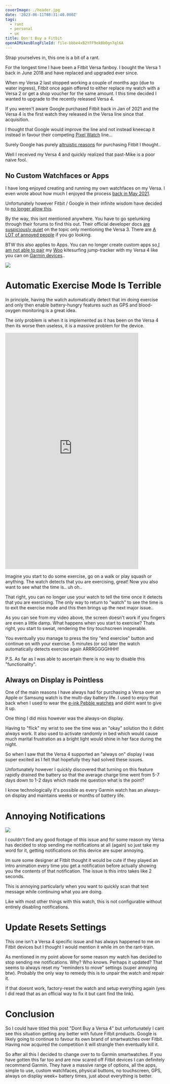 ```yaml
---
coverImage: ./header.jpg
date: '2023-06-11T08:31:40.000Z'
tags:
  - rant
  - personal
  - ux
title: Don't Buy a Fitbit
openAIMikesBlogFileId: file-bbbe4xB2YFF9okBbOgn7ql6A
---
```


Strap yourselves in, this one is a bit of a rant.

For the longest time I have been a Fitbit Versa fanboy. I bought the Versa 1 back in June 2018 and have replaced and upgraded ever since.

When my Versa 2 last stopped working a couple of months ago (due to water ingress), Fitbit once again offered to either replace my watch with a Versa 2 or get a shop voucher for the same amount. I this time decided I wanted to upgrade to the recently released Versa 4.

If you weren't aware Google purchased Fitbit back in Jan of 2021 and the Versa 4 is the first watch they released in the Versa line since that acquisition.

I thought that Google would improve the line and not instead kneecap it instead in favour their competing [Pixel Watch](https://store.google.com/au/product/google_pixel_watch) line...

Surely Google has purely [altruistic reasons](https://time.com/5717726/google-fitbit/) for purchasing Fitbit I thought..

Well I received my Versa 4 and quickly realized that past-Mike is a poor naive fool.

## No Custom Watchfaces or Apps

I have long enjoyed creating and running my own watchfaces on my Versa. I even wrote about how much I enjoyed the process [back in May 2021](https://mikecann.co.uk/posts/minimal-mike-a-fitbit-watchface).

Unfortunately however Fitbit / Google in their infinite wisdom have decided to [no longer allow this](https://community.fitbit.com/t5/Versa-4/Versa-4-can-t-install-any-apps/m-p/5293897/highlight/true#M2012).

By the way, this isnt mentioned anywhere. You have to go spelunking through their forums to find this out. Their official developer docs [are suspiciously quiet](https://dev.fitbit.com/getting-started/) on the topic only mentioning the Versa 3. There are [A LOT of annoyed people](https://community.fitbit.com/t5/Product-Feedback/3rd-Party-Apps-on-Sense-2-and-Versa-4/idi-p/5248677) if you go looking.

BTW this also applies to Apps. You can no longer create custom apps so[ I am not able to pair](https://docs.woosports.com/docs/supported-devices) my [Woo](https://woosports.com/) kitesurfing jump-tracker with my Versa 4 like you can on [Garmin devices](https://apps.garmin.com/en-US/apps/53d9c500-614e-4e3a-88b6-9f65bc6a144a)..

[![](./fore.jpg)](./fore.jpg)

# Automatic Exercise Mode Is Terrible

In principle, having the watch automatically detect that im doing exercise and only then enable battery-hungry features such as GPS and blood-oxygen monitoring is a great idea.

The only problem is when it is implemented as it has been on the Versa 4 then its worse then useless, it is a massive problem for the device.

<iframe width="419" height="744" src="https://www.youtube.com/embed/y_D1cA-IWw4" title="How Bad is the Versa 4?!?" frameborder="0" allow="accelerometer; autoplay; clipboard-write; encrypted-media; gyroscope; picture-in-picture; web-share" allowfullscreen></iframe>

Imagine you start to do some exercise, go on a walk or play squash or anything. The watch detects that you are exercising, great! Now you also want to see what the time is.. uh oh..

That right, you can no longer use your watch to tell the time once it detects that you are exercising. The only way to return to "watch" to see the time is to exit the exercise mode and this then brings up the next major issue..

As you can see from my video above, the screen doesn't work if you fingers are even a little damp. What happens when you start to exercise? Thats right, you start to sweat, rendering the tiny touchscreen inoperable.

You eventually you manage to press the tiny "end exercise" button and continue on with your exercise. 5 minutes (or so) later the watch automatically detects exercise again ARRRGGGGHHH!

P.S. As far as I was able to ascertain there is no way to disable this "functionality".

## Always on Display is Pointless

One of the main reasons I have always had for purchasing a Versa over an Apple or Samsung watch is the multi-day battery life. I used to enjoy that back when I used to wear the [e-ink Pebble watches](<https://en.wikipedia.org/wiki/Pebble_(watch)>) and didnt want to give it up.

One thing I did miss however was the always-on display.

Having to "flick" my wrist to see the time was an "okay" solution tho it didnt always work. It also used to activate randomly in bed which would cause much marital frustration as a bright light would shine in her face during the night.

So when I saw that the Versa 4 supported an "always on" display I was super excited as I felt that hopefully they had solved these issues.

Unfortunately however I quickly discovered that turning on this feature rapidly drained the battery so that the average charge time went from 5-7 days down to 1-2 days which made me question what is the point?

I know technologically it's possible as every Garmin watch has an always-on display and maintains weeks or months of battery life.

# Annoying Notifications

[![](./notifications.png)](./notifications.png)

I couldn't find any good footage of this issue and for some reason my Versa has decided to stop sending me notifications at all (again) so just take my word for it, getting notifications on this device are super annoying.

Im sure some designer at Fitbit thought it would be cute if they played an intro animation every time you get a notification before actually showing you the contents of that notification. The issue is this intro takes like 2 seconds.

This is annoying particularly when you want to quickly scan that text message while continuing what you are doing.

Like with most other things with this watch, this is not configurable without entirely disabling notifications.

# Update Resets Settings

This one isn't a Versa 4 specific issue and has always happened to me on Fitbit devices but I thought I would mention it while im on the rant-train.

As mentioned in my point above for some reason my watch has decided to stop sending me notifications. Why? Who knows. Perhaps it updated? That seems to always reset my "reminders to move" settings (super annoying btw). Probably the only way to remedy this is to unpair the watch and repair it.

If that doesnt work, factory-reset the watch and setup everything again (yes I did read that as an official way to fix it but cant find the link).

# Conclusion

So I could have titled this post "Dont Buy a Versa 4" but unfortunately I cant see this situation getting any better with future Fitbit products. Google is likely going to continue to favour its own brand of smartwatches over Fitbit. Having now acquired the competition it will strangle then eventually kill it.

So after all this I decided to change over to to Garmin smartwatches. If you have gotten this far too and are now scared off Fitbit devices I can definitely recommend Garmin. They have a massive range of options, all the apps, simple to use, custom watchfaces, physical buttons, no touchscreen, GPS, always on display week+ battery times, just about everything is better.
